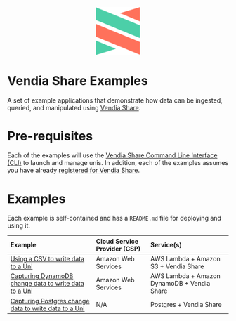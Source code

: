 <p align="center">
  <a href="https://vendia.net/">
    <img src="https://raw.githubusercontent.com/vendia/examples/main/vendia-logo.png" alt="vendia logo" width="100px">
  </a>
</p>

# Vendia Share Examples

A set of example applications that demonstrate how data can be ingested, queried, and manipulated using [Vendia Share](https://vendia.net/docs/share).

# Pre-requisites

Each of the examples will use the [Vendia Share Command Line Interface (CLI)](https://vendia.net/docs/share/cli) to launch and manage unis.  In addition, each of the examples assumes you have already [registered for Vendia Share](https://share.vendia.net/signup).

# Examples

Each example is self-contained and has a `README.md` file for deploying and using it.

| Example | Cloud Service Provider (CSP) | Service(s) |
|:---------|:--------|:--------|
| [Using a CSV to write data to a Uni](./csv-to-share/README.md) | Amazon Web Services | AWS Lambda + Amazon S3 + Vendia Share |
| [Capturing DynamoDB change data to write data to a Uni](./dynamo-to-share/README.md) | Amazon Web Services | AWS Lambda + Amazon DynamoDB + Vendia Share |
| [Capturing Postgres change data to write data to a Uni](./postgres-to-share/README.md) | N/A | Postgres + Vendia Share |

